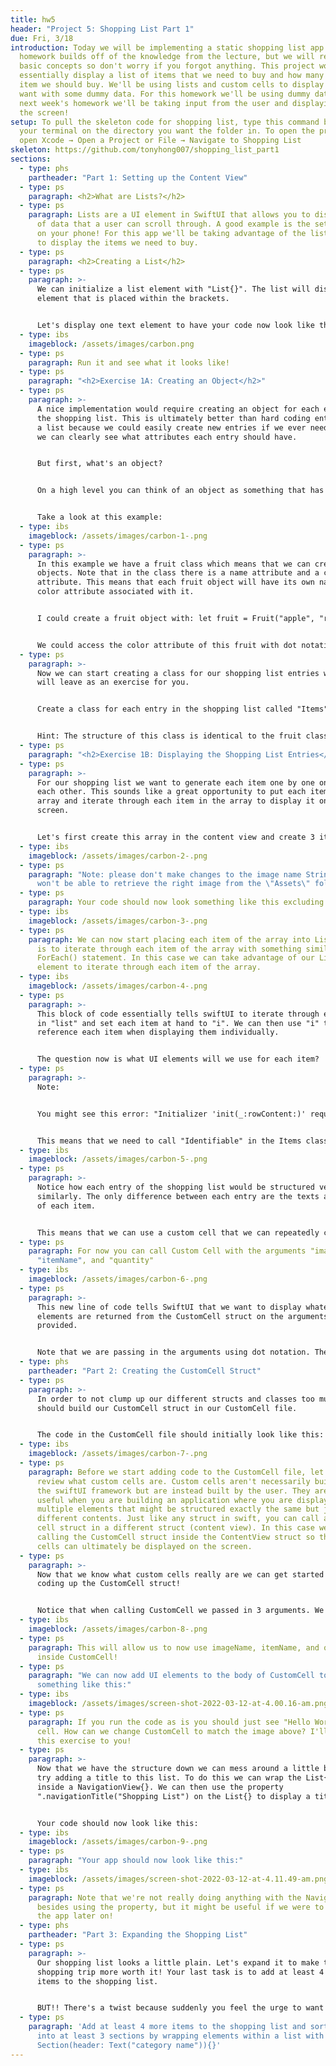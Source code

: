 ```yaml
---
title: hw5
header: "Project 5: Shopping List Part 1"
due: Fri, 3/18
introduction: Today we will be implementing a static shopping list app! This
  homework builds off of the knowledge from the lecture, but we will recap the
  basic concepts so don't worry if you forgot anything. This project would
  essentially display a list of items that we need to buy and how many of each
  item we should buy. We'll be using lists and custom cells to display what we
  want with some dummy data. For this homework we'll be using dummy data but for
  next week's homework we'll be taking input from the user and displaying it on
  the screen!
setup: To pull the skeleton code for shopping list, type this command below into
  your terminal on the directory you want the folder in. To open the project,
  open Xcode → Open a Project or File → Navigate to Shopping List
skeleton: https://github.com/tonyhong007/shopping_list_part1
sections:
  - type: phs
    partheader: "Part 1: Setting up the Content View"
  - type: ps
    paragraph: <h2>What are Lists?</h2>
  - type: ps
    paragraph: Lists are a UI element in SwiftUI that allows you to display a table
      of data that a user can scroll through. A good example is the settings app
      on your phone! For this app we'll be taking advantage of the list element
      to display the items we need to buy.
  - type: ps
    paragraph: <h2>Creating a List</h2>
  - type: ps
    paragraph: >-
      We can initialize a list element with "List{}". The list will display any
      element that is placed within the brackets.


      Let's display one text element to have your code now look like this:
  - type: ibs
    imageblock: /assets/images/carbon.png
  - type: ps
    paragraph: Run it and see what it looks like!
  - type: ps
    paragraph: "<h2>Exercise 1A: Creating an Object</h2>"
  - type: ps
    paragraph: >-
      A nice implementation would require creating an object for each entry in
      the shopping list. This is ultimately better than hard coding entries into
      a list because we could easily create new entries if we ever needed to and
      we can clearly see what attributes each entry should have.


      But first, what's an object?


      On a high level you can think of an object as something that has its own attributes and functions associated with it. Note that an object can be defined as a class in swift. 


      Take a look at this example:
  - type: ibs
    imageblock: /assets/images/carbon-1-.png
  - type: ps
    paragraph: >-
      In this example we have a fruit class which means that we can create fruit
      objects. Note that in the class there is a name attribute and a color
      attribute. This means that each fruit object will have its own name and
      color attribute associated with it.


      I could create a fruit object with: let fruit = Fruit("apple", "red") which would initially call the init() function the class and return a new object!


      We could access the color attribute of this fruit with dot notation. Dot notation looks like this: fruit.color -> returns "red" and fruit.name -> returns "apple"!
  - type: ps
    paragraph: >-
      Now we can start creating a class for our shopping list entries which I
      will leave as an exercise for you.


      Create a class for each entry in the shopping list called "Items". The class should have 3 attributes: imageName (String), itemName (String), and quantity (String) and an init() function to initialize all 3 attributes, You can create the class above the content view struct and they must be separate from one another.


      Hint: The structure of this class is identical to the fruit class shown above!
  - type: ps
    paragraph: "<h2>Exercise 1B: Displaying the Shopping List Entries</h2>"
  - type: ps
    paragraph: >-
      For our shopping list we want to generate each item one by one on top of
      each other. This sounds like a great opportunity to put each item into an
      array and iterate through each item in the array to display it on the
      screen.


      Let's first create this array in the content view and create 3 item objects inside it.
  - type: ibs
    imageblock: /assets/images/carbon-2-.png
  - type: ps
    paragraph: "Note: please don't make changes to the image name String or else you
      won't be able to retrieve the right image from the \"Assets\" folder."
  - type: ps
    paragraph: Your code should now look something like this excluding the Items class.
  - type: ibs
    imageblock: /assets/images/carbon-3-.png
  - type: ps
    paragraph: We can now start placing each item of the array into List{}. Our goal
      is to iterate through each item of the array with something similar to a
      ForEach() statement. In this case we can take advantage of our List{}
      element to iterate through each item of the array.
  - type: ibs
    imageblock: /assets/images/carbon-4-.png
  - type: ps
    paragraph: >-
      This block of code essentially tells swiftUI to iterate through each item
      in "list" and set each item at hand to "i". We can then use "i" to
      reference each item when displaying them individually.


      The question now is what UI elements will we use for each item?
  - type: ps
    paragraph: >-
      Note:


      You might see this error: "Initializer 'init(_:rowContent:)' requires that 'Items' conform to 'Identifiable'"


      This means that we need to call "Identifiable" in the Items class in order for SwiftUI to uniquely identify every item when referencing it inside the list.
  - type: ibs
    imageblock: /assets/images/carbon-5-.png
  - type: ps
    paragraph: >-
      Notice how each entry of the shopping list would be structured very
      similarly. The only difference between each entry are the texts and images
      of each item. 


      This means that we can use a custom cell that we can repeatedly call on each item in the array. This would ultimately allow us to efficiently add more entries to the shopping list when needed and we don't have to hard code anything!
  - type: ps
    paragraph: For now you can call Custom Cell with the arguments "imageName",
      "itemName", and "quantity"
  - type: ibs
    imageblock: /assets/images/carbon-6-.png
  - type: ps
    paragraph: >-
      This new line of code tells SwiftUI that we want to display whatever UI
      elements are returned from the CustomCell struct on the arguments
      provided.


      Note that we are passing in the arguments using dot notation. The code might also be erroring but this is fine because we haven't finished building the CustomCell struct!
  - type: phs
    partheader: "Part 2: Creating the CustomCell Struct"
  - type: ps
    paragraph: >-
      In order to not clump up our different structs and classes too much, we
      should build our CustomCell struct in our CustomCell file.


      The code in the CustomCell file should initially look like this:
  - type: ibs
    imageblock: /assets/images/carbon-7-.png
  - type: ps
    paragraph: Before we start adding code to the CustomCell file, let's quickly
      review what custom cells are. Custom cells aren't necessarily built into
      the swiftUI framework but are instead built by the user. They are super
      useful when you are building an application where you are displaying
      multiple elements that might be structured exactly the same but just with
      different contents. Just like any struct in swift, you can call a custom
      cell struct in a different struct (content view). In this case we are
      calling the CustomCell struct inside the ContentView struct so the custom
      cells can ultimately be displayed on the screen.
  - type: ps
    paragraph: >-
      Now that we know what custom cells really are we can get started with
      coding up the CustomCell struct!


      Notice that when calling CustomCell we passed in 3 arguments. We need to make sure that these 3 arguments can be initialized inside CustomCell. We can do this by simply declaring the three variables above the body.
  - type: ibs
    imageblock: /assets/images/carbon-8-.png
  - type: ps
    paragraph: This will allow us to now use imageName, itemName, and quantity
      inside CustomCell!
  - type: ps
    paragraph: "We can now add UI elements to the body of CustomCell to create
      something like this:"
  - type: ibs
    imageblock: /assets/images/screen-shot-2022-03-12-at-4.00.16-am.png
  - type: ps
    paragraph: If you run the code as is you should just see "Hello World" in each
      cell. How can we change CustomCell to match the image above? I'll leave
      this exercise to you!
  - type: ps
    paragraph: >-
      Now that we have the structure down we can mess around a little bit. Let's
      try adding a title to this list. To do this we can wrap the List{} element
      inside a NavigationView{}. We can then use the property
      ".navigationTitle("Shopping List") on the List{} to display a title


      Your code should now look like this:
  - type: ibs
    imageblock: /assets/images/carbon-9-.png
  - type: ps
    paragraph: "Your app should now look like this:"
  - type: ibs
    imageblock: /assets/images/screen-shot-2022-03-12-at-4.11.49-am.png
  - type: ps
    paragraph: Note that we're not really doing anything with the NavigationView
      besides using the property, but it might be useful if we were to expand
      the app later on!
  - type: phs
    partheader: "Part 3: Expanding the Shopping List"
  - type: ps
    paragraph: >-
      Our shopping list looks a little plain. Let's expand it to make the
      shopping trip more worth it! Your last task is to add at least 4 more
      items to the shopping list.


      BUT!! There's a twist because suddenly you feel the urge to want the app to split your shopping list into different categories (fruits, vegetables, etc.)
  - type: ps
    paragraph: 'Add at least 4 more items to the shopping list and sort all items
      into at least 3 sections by wrapping elements within a list with
      Section(header: Text("category name")){}'
---
```

